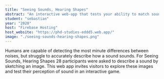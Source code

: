 ```yaml
---
title: "Seeing Sounds, Hearing Shapes"
abstract: "An interactive web-app that tests your ability to match sounds with drawings"
student: "sebastian"
year: "2020"
host: "Firebase Hosting"
host_website: "https://phd-studies-eddd5.web.app/"
image: "./seeing-sounds-hearing-shapes.png"
---
```

Humans are capable of detecting the most minute differences between noises, but struggle to accurately describe how a sound sounds. For Seeing Sounds, Hearing Shapes 28 participants were asked to describe a sound by sketching an image. This web app invites visitors to explore these images and test their perception of sound in an interactive game.